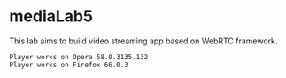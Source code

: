 # mediaLab5

This lab aims to build video streaming app based on WebRTC framework.


    Player works on Opera 58.0.3135.132
    Player works on Firefox 66.0.3
